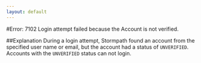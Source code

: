```yaml
---
layout: default
---
```


#Error: 7102
Login attempt failed because the Account is not verified.

##Explanation
During a login attempt, Stormpath found an account from the specified user name or email, but the account had a status of `UNVERIFIED`.  Accounts with the `UNVERIFIED` status can not login.


